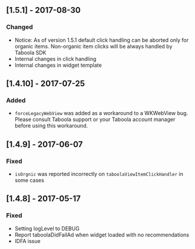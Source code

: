 ## [1.5.1] - 2017-08-30
### Changed
- Notice: As of version 1.5.1 default click handling can be aborted only for organic items. Non-organic item clicks will be always handled by Taboola SDK
- Internal changes in click handling
- Internal changes in widget template
## [1.4.10] - 2017-07-25
### Added
- `forceLegacyWebView` was added as a workaround to a WKWebView bug. Please consult Taboola support or your Taboola account manager before using this workaround.
## [1.4.9] - 2017-06-07
### Fixed
- `isOrgnic` was reported incorrectly on `taboolaViewItemClickHandler` in some cases
## [1.4.8] - 2017-05-17
### Fixed
- Setting logLevel to DEBUG
- Report taboolaDidFailAd when widget loaded with no recommendations
- IDFA issue
